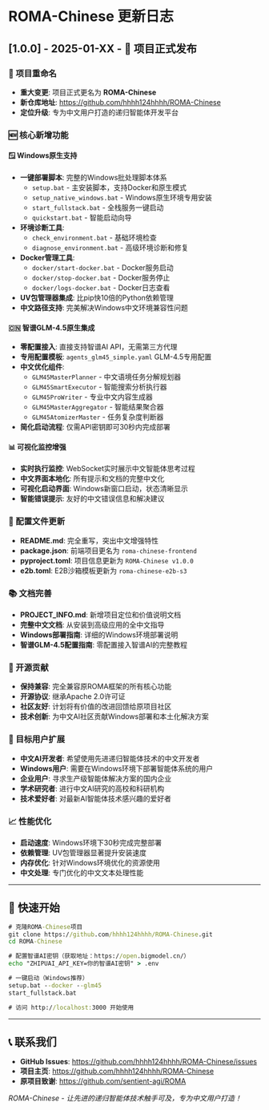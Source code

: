 # ROMA-Chinese 更新日志

## [1.0.0] - 2025-01-XX - 🎉 项目正式发布

### 🚀 项目重命名
- **重大变更**: 项目正式更名为 **ROMA-Chinese**
- **新仓库地址**: https://github.com/hhhh124hhhh/ROMA-Chinese
- **定位升级**: 专为中文用户打造的递归智能体开发平台

### 🆕 核心新增功能

#### 🪟 Windows原生支持
- **一键部署脚本**: 完整的Windows批处理脚本体系
  - `setup.bat` - 主安装脚本，支持Docker和原生模式
  - `setup_native_windows.bat` - Windows原生环境专用安装
  - `start_fullstack.bat` - 全栈服务一键启动
  - `quickstart.bat` - 智能启动向导
- **环境诊断工具**: 
  - `check_environment.bat` - 基础环境检查
  - `diagnose_environment.bat` - 高级环境诊断和修复
- **Docker管理工具**:
  - `docker/start-docker.bat` - Docker服务启动
  - `docker/stop-docker.bat` - Docker服务停止
  - `docker/logs-docker.bat` - Docker日志查看
- **UV包管理器集成**: 比pip快10倍的Python依赖管理
- **中文路径支持**: 完美解决Windows中文环境兼容性问题

#### 🇨🇳 智谱GLM-4.5原生集成
- **零配置接入**: 直接支持智谱AI API，无需第三方代理
- **专用配置模板**: `agents_glm45_simple.yaml` GLM-4.5专用配置
- **中文优化组件**:
  - `GLM45MasterPlanner` - 中文语境任务分解规划器
  - `GLM45SmartExecutor` - 智能搜索分析执行器
  - `GLM45ProWriter` - 专业中文内容生成器
  - `GLM45MasterAggregator` - 智能结果聚合器
  - `GLM45AtomizerMaster` - 任务复杂度判断器
- **简化启动流程**: 仅需API密钥即可30秒内完成部署

#### 📊 可视化监控增强
- **实时执行监控**: WebSocket实时展示中文智能体思考过程
- **中文界面本地化**: 所有提示和文档的完整中文化
- **可视化启动界面**: Windows新窗口启动，状态清晰显示
- **智能错误提示**: 友好的中文错误信息和解决建议

### 🔧 配置文件更新
- **README.md**: 完全重写，突出中文增强特性
- **package.json**: 前端项目更名为 `roma-chinese-frontend`
- **pyproject.toml**: 项目信息更新为 `ROMA-Chinese v1.0.0`
- **e2b.toml**: E2B沙箱模板更新为 `roma-chinese-e2b-s3`

### 📚 文档完善
- **PROJECT_INFO.md**: 新增项目定位和价值说明文档
- **完整中文文档**: 从安装到高级应用的全中文指导
- **Windows部署指南**: 详细的Windows环境部署说明
- **智谱GLM-4.5配置指南**: 零配置接入智谱AI的完整教程

### 🤝 开源贡献
- **保持兼容**: 完全兼容原ROMA框架的所有核心功能
- **开源协议**: 继承Apache 2.0许可证
- **社区友好**: 计划将有价值的改进回馈给原项目社区
- **技术创新**: 为中文AI社区贡献Windows部署和本土化解决方案

### 🎯 目标用户扩展
- **中文AI开发者**: 希望使用先进递归智能体技术的中文开发者
- **Windows用户**: 需要在Windows环境下部署智能体系统的用户  
- **企业用户**: 寻求生产级智能体解决方案的国内企业
- **学术研究者**: 进行中文AI研究的高校和科研机构
- **技术爱好者**: 对最新AI智能体技术感兴趣的爱好者

### 📈 性能优化
- **启动速度**: Windows环境下30秒完成完整部署
- **依赖管理**: UV包管理器显著提升安装速度
- **内存优化**: 针对Windows环境优化的资源使用
- **中文处理**: 专门优化的中文文本处理性能

---

## 🚀 快速开始

```cmd
# 克隆ROMA-Chinese项目
git clone https://github.com/hhhh124hhhh/ROMA-Chinese.git
cd ROMA-Chinese

# 配置智谱AI密钥（获取地址：https://open.bigmodel.cn/）
echo "ZHIPUAI_API_KEY=你的智谱AI密钥" > .env

# 一键启动（Windows推荐）
setup.bat --docker --glm45
start_fullstack.bat

# 访问 http://localhost:3000 开始使用
```

---

## 📞 联系我们

- **GitHub Issues**: https://github.com/hhhh124hhhh/ROMA-Chinese/issues
- **项目主页**: https://github.com/hhhh124hhhh/ROMA-Chinese
- **原项目致谢**: https://github.com/sentient-agi/ROMA

*ROMA-Chinese - 让先进的递归智能体技术触手可及，专为中文用户打造！*